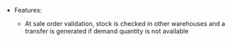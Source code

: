   - Features:
    
      - At sale order validation, stock is checked in other warehouses
        and a transfer is generated if demand quantity is not available
